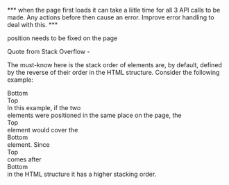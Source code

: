 *** when the page first loads it can take a liitle time for all 3 API calls to be made. Any actions before then cause an error. Improve error handling to deal with this. *** 

<BackButton/> position needs to be fixed on the page

<!-- 
  Create some dummy data for the single game page as API os paid at that point.
 -->

Quote from Stack Overflow -

The must-know here is the stack order of elements are, by default, defined by the reverse of their order in the HTML structure. Consider the following example:

<body>
  <div>Bottom</div>
  <div>Top</div>
</body> 
In this example, if the two <div> elements were positioned in the same place on the page, the <div>Top</div> element would cover the <div>Bottom</div> element. Since <div>Top</div> comes after <div>Bottom</div> in the HTML structure it has a higher stacking order.